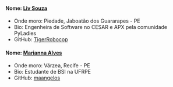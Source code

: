 #### Nome: [Liv Souza](https://github.com/TigerRobocop/)
- Onde moro: Piedade, Jaboatão dos Guararapes - PE
- Bio: Engenheira de Software no CESAR e APX pela comunidade PyLadies
- GitHub: [TigerRobocop](https://github.com/TigerRobocop/)

#### Nome: [Marianna Alves](https://github.com/maangelos/)
- Onde moro: Várzea, Recife - PE
- Bio: Estudante de BSI na UFRPE
- GitHub: [maangelos](https://github.com/maangelos/)

